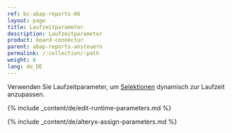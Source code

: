 ```yaml
---
ref: bc-abap-reports-06
layout: page
title: Laufzeitparameter
description: Laufzeitparameter
product: board-connector
parent: abap-reports-ansteuern
permalink: /:collection/:path
weight: 6
lang: de_DE
---
```


Verwenden Sie Laufzeitparameter, um [Selektionen](./report-variants-and-selections#selektionen-bearbeiten) dynamisch zur Laufzeit anzupassen.<br>

{% include _content/de/edit-runtime-parameters.md %}

{% include _content/de/alteryx-assign-parameters.md %}